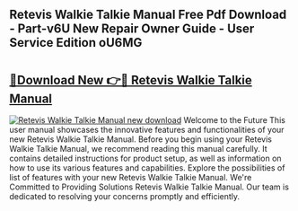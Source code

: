 ## Retevis Walkie Talkie Manual Free Pdf Download - Part-v6U New Repair Owner Guide - User Service Edition oU6MG

# <h2><a href="http://bc3416.oget.top/?id=Retevis+Walkie+Talkie+Manual">🔗Download New 👉🔴 Retevis Walkie Talkie Manual</a></h2>

[![Retevis Walkie Talkie Manual new download](https://i.imgur.com/5g1atiW.png)](http://bc3416.oget.top/?id=Retevis+Walkie+Talkie+Manual)
Welcome to the Future This user manual showcases the innovative features and functionalities of your new Retevis Walkie Talkie Manual. Before you begin using your Retevis Walkie Talkie Manual, we recommend reading this manual carefully. It contains detailed instructions for product setup, as well as information on how to use its various features and capabilities. Explore the possibilities of list of features with your new Retevis Walkie Talkie Manual. We're Committed to Providing Solutions Retevis Walkie Talkie Manual. Our team is dedicated to resolving your concerns promptly and efficiently.
